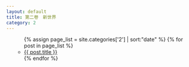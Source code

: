 ```yaml
---
layout: default
title: 第二卷　新世界
category: 2
---
```

<ul>
  <ul>
    {% assign page_list = site.categories['2'] | sort:"date" %}
    {% for post in page_list %}
      <li><a href="{{ post.url | prepend: site.baseurl }}">{{ post.title }}</a></li>
    {% endfor %}
  </ul>
</ul>
